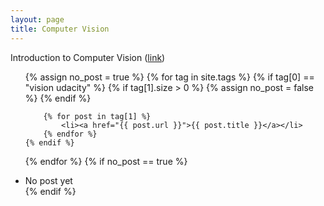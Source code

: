```yaml
---
layout: page
title: Computer Vision
---
```


Introduction to Computer Vision ([link](https://www.udacity.com/course/introduction-to-computer-vision--ud810))
        
<ul>
{% assign no_post = true %}
{% for tag in site.tags %}
    {% if tag[0] == "vision udacity" %}
        {% if tag[1].size > 0 %}
            {% assign no_post = false %}
        {% endif %}

        {% for post in tag[1] %}
            <li><a href="{{ post.url }}">{{ post.title }}</a></li>
        {% endfor %}
    {% endif %}
{% endfor %}
{% if no_post == true %}
    <li>No post yet</li>
{% endif %}
</ul>

